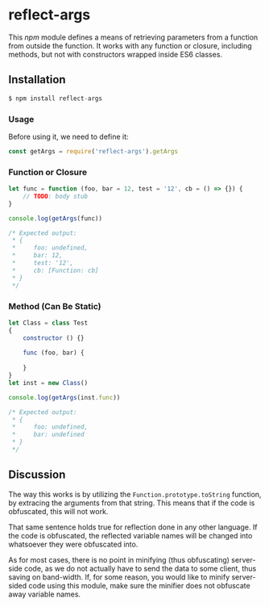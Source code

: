 # reflect-args

This *npm* module defines a means of retrieving parameters from a function from 
outside the function. It works with any function or closure, including methods, 
but not with constructors wrapped inside ES6 classes. 

## Installation

```javascript
$ npm install reflect-args
```

### Usage

Before using it, we need to define it:

```javascript
const getArgs = require('reflect-args').getArgs
```

### Function or Closure

```javascript
let func = function (foo, bar = 12, test = '12', cb = () => {}) {
	// TODO: body stub
}

console.log(getArgs(func))

/* Expected output:
 * {
 * 	   foo: undefined, 
 *     bar: 12, 
 *     test: '12',
 *     cb: [Function: cb]
 * }
 */
```

### Method (Can Be Static)

```javascript
let Class = class Test
{
	constructor () {}
	
	func (foo, bar) {
		
	}
}
let inst = new Class()

console.log(getArgs(inst.func))

/* Expected output:
 * {
 *     foo: undefined, 
 *     bar: undefined	
 * }
 */
```

## Discussion

The way this works is by utilizing the `Function.prototype.toString` function, 
by extracing the arguments from that string. This means that if the code is 
obfuscated, this will not work.

That same sentence holds true for reflection done in any other language. If the 
code is obfuscated, the reflected variable names will be changed into whatsoever 
they were obfuscated into.

As for most cases, there is no point in minifying (thus obfuscating) server-side 
code, as we do not actually have to send the data to some client, thus saving on 
band-width. If, for some reason, you would like to minify server-sided code 
using this module, make sure the minifier does not obfuscate away variable 
names.
